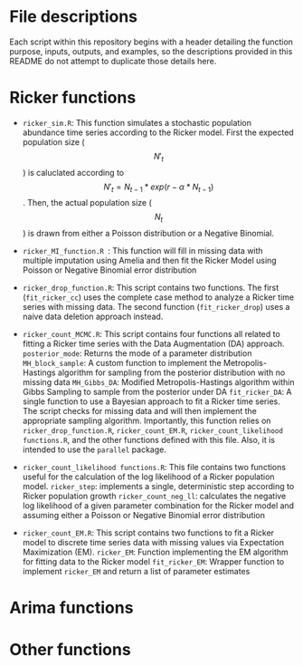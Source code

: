 # File descriptions
Each script within this repository begins with a header detailing the function purpose, inputs, outputs, and examples, so the descriptions provided in this README do not attempt to duplicate those details here.

# Ricker functions
* `ricker_sim.R`: This function simulates a stochastic population abundance time series according to the Ricker model. First the expected population size ($$N'_t$$) is caluclated according to $$N'_t = N_{t-1} * exp(r-\alpha*N_{t-1})$$. Then, the actual population size ($$N_t$$) is drawn from either a Poisson distribution or a Negative Binomial. 

* `ricker_MI_function.R `: This function will fill in missing data with multiple imputation using Amelia and then fit the Ricker Model using Poisson or Negative Binomial error distribution

* `ricker_drop_function.R`: This script contains two functions. The first (`fit_ricker_cc`) uses the complete case method to analyze a Ricker time series with missing data. The second function (`fit_ricker_drop`) uses a naive data deletion approach instead.

* `ricker_count_MCMC.R`: This script contains four functions all related to fitting a Ricker time series with the Data Augmentation (DA) approach. 
  `posterior_mode`: Returns the mode of a parameter distribution
  `MH_block_sample`: A custom function to implement the Metropolis-Hastings algorithm for sampling from the posterior distribution with no missing data
  `MH_Gibbs_DA`: Modified Metropolis-Hastings algorithm within Gibbs Sampling to sample from the posterior under DA
  `fit_ricker_DA`: A single function to use a Bayesian approach to fit a Ricker time series. The script checks for missing data and will then implement the appropriate sampling algorithm. Importantly, this function relies on `ricker_drop_function.R`, `ricker_count_EM.R`,  `ricker_count_likelihood functions.R`, and the other functions defined with this file. Also, it is intended to use the `parallel` package.

* `ricker_count_likelihood functions.R`: This file contains two functions useful for the calculation of the log likelihood of a Ricker population model.
  `ricker_step`: implements a single, deterministic step according to Ricker population growth
  `ricker_count_neg_ll`: calculates the negative log likelihood of a given parameter combination for the Ricker model and assuming either a Poisson or Negative Binomial error distribution

* `ricker_count_EM.R`: This script contains two functions to fit a Ricker model to discrete time series data with missing values via Expectation Maximization (EM).
  `ricker_EM`: Function implementing the EM algorithm for fitting data to the Ricker model
  `fit_ricker_EM`: Wrapper function to implement `ricker_EM` and return a list of parameter estimates

# Arima functions


# Other functions